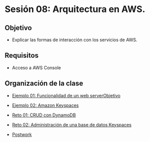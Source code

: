
# Sesión 08: Arquitectura en AWS.

## Objetivo

- Explicar las formas de interacción con los servicios de AWS.

## Requisitos

- Acceso a AWS Console

## Organización de la clase

- [Ejemplo 01: Funcionalidad de un web serverObjetivo](https://github.com/beduExpert/AWS-Cloud-Foundations2020/tree/main/Sesión%2005/Ejemplo%2001)

- [Ejemplo  02: Amazon Keyspaces](https://github.com/beduExpert/AWS-Cloud-Foundations2020/tree/main/Sesión%2005/Ejemplo%2002)

- [Reto 01: CRUD con DynamoDB](https://github.com/beduExpert/AWS-Cloud-Foundations2020/tree/main/Sesión%2005/Reto%2001)

- [Reto 02: Administración de una base de datos Keyspaces](https://github.com/beduExpert/AWS-Cloud-Foundations2020/tree/main/Sesión%2005/Reto%2002)

- [Postwork](https://github.com/beduExpert/AWS-Cloud-Foundations2020/blob/main/Sesión%2005/Postwork.md)


